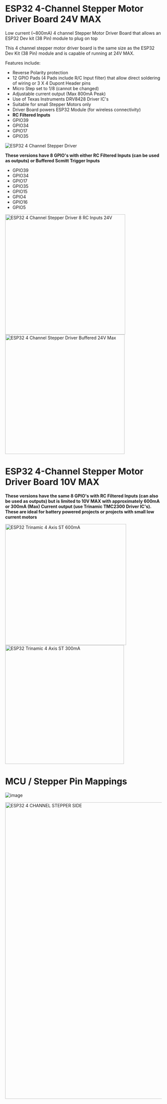 # ESP32 4-Channel Stepper Motor Driver Board 24V MAX

Low current (~800mA) 4 channel Stepper Motor Driver Board that allows an ESP32 Dev kit (38 Pin) module to plug on top

This 4 channel stepper motor driver board is the same size as the ESP32 Dev Kit (38 Pin) module and is capable of running at 24V MAX.

Features include:
* Reverse Polarity protection
* 12 GPIO Pads (4 Pads include R/C Input filter) that allow direct soldering of wiring or 3 X 4 Dupont Header pins
* Micro Step set to 1/8 (cannot be changed)
* Adjustable current output (Max 800mA Peak)
* Use of Texas Instruments DRV8428 Driver IC's
* Suitable for small Stepper Motors only
* Driver Board powers ESP32 Module (for wireless connectivity)
* **RC Filtered Inputs**
* GPIO39
* GPIO34
* GPIO17
* GPIO35

![ESP32 4 Channel Stepper Driver](https://github.com/gxdeange/ESP32-4-Channel-Stepper-Motor-Driver-Board-24V-MAX/assets/57690555/b742409b-7b8b-4cf7-86d9-4431948145e5)

**These versions have 8 GPIO's with either RC Filtered Inputs (can be used as outputs) or Buffered Scmitt Trigger Inputs**

* GPIO39
* GPIO34
* GPIO17
* GPIO35
* GPIO15
* GPIO4
* GPIO16
* GPIO5

<img width="386" alt="ESP32 4 Channel Stepper Driver 8 RC Inputs 24V" src="https://github.com/gxdeange/ESP32-4-Channel-Stepper-Motor-Driver-Board-24V-MAX/assets/57690555/7bbdb018-d93a-4415-a328-c40872010378">          <img width="384" alt="ESP32 4 Channel Stepper Driver Buffered 24V Max" src="https://github.com/gxdeange/ESP32-4-Channel-Stepper-Motor-Driver-Board-24V-MAX/assets/57690555/2432704d-869a-4799-bbe5-e9475c5b52c9">

# ESP32 4-Channel Stepper Motor Driver Board 10V MAX

**These versions have the same 8 GPIO's with RC Filtered Inputs (can also be used as outputs) but is limited to 10V MAX with approximately 600mA or 300mA (Max) Current output (use Trinamic TMC2300 Driver IC's). These are ideal for battery powered projects or projects with small low current motors**

<img width="389" alt="ESP32 Trinamic 4 Axis ST 600mA" src="https://github.com/gxdeange/ESP32-4-Channel-Stepper-Motor-Driver-Board/assets/57690555/a96a2374-cbb9-4589-b62e-a30876dbf125">          <img width="382" alt="ESP32 Trinamic 4 Axis ST 300mA" src="https://github.com/gxdeange/ESP32-4-Channel-Stepper-Motor-Driver-Board/assets/57690555/d253167b-c8e5-453b-8425-e985267ae92a">


# MCU / Stepper Pin Mappings

![image](https://github.com/gxdeange/ESP32-4-Channel-Stepper-Motor-Driver-Board-24V-MAX/assets/57690555/3b4335df-dad3-4829-854e-fbf8a88532bd)

<img width="953" alt="ESP32 4 CHANNEL STEPPER SIDE" src="https://github.com/gxdeange/ESP32-4-Channel-Stepper-Motor-Driver-Board-24V-MAX/assets/57690555/9b38cffa-3bf3-4443-840b-7abd64a5b1a6">
